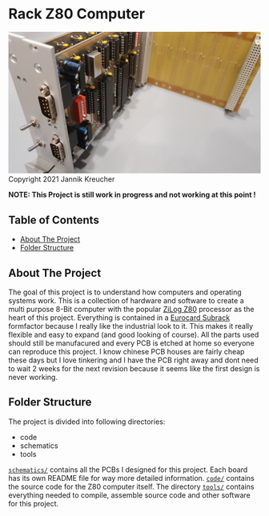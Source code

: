 # Rack Z80 Computer

![PCB](pictures/processor_serial_backplane.jpg)
Copyright 2021 Jannik Kreucher

**NOTE: This Project is still work in progress and not working at this point !**

## Table of Contents
 - [About The Project](#about-the-project)
 - [Folder Structure](#folder-structure)
  

## About The Project

The goal of this project is to understand how computers and operating systems work. This is a collection of hardware and software to create a multi purpose 8-Bit computer with the popular [ZiLog Z80](https://de.wikipedia.org/wiki/Zilog_Z80) processor as the heart of this project. Everything is contained in a [Eurocard Subrack](https://en.wikipedia.org/wiki/Eurocard_(printed_circuit_board)) formfactor because I really like the industrial look to it. This makes it really flexible and easy to expand (and good looking of course). All the parts used should still be manufacured and every PCB is etched at home so everyone can reproduce this project. I know chinese PCB houses are fairly cheap these days but I love tinkering and I have the PCB right away and dont need to wait 2 weeks for the next revision because it seems like the first design is never working.


## Folder Structure

The project is divided into following directories:
 - code
 - schematics
 - tools

[`schematics/`](schematics) contains all the PCBs I designed for this project. Each board has its own README file for way more detailed information. [`code/`](code) contains the source code for the Z80 computer itself. The directory [`tools/`](tools) contains everything needed to compile, assemble source code and other software for this project.
